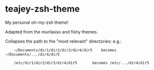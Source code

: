 # teajey-zsh-theme
My personal oh-my-zsh theme!

Adapted from the murilasso and fishy themes.

Collapses the path to the "most relevant" directories:
e.g.:

		~/Documents/dir1/dir2/dir3/dir4/dir5	becomes	~/Documents/.../dir4/dir5

		/etc/dir1/dir2/dir3/dir4/dir5		becomes	/etc/.../dir4/dir5
